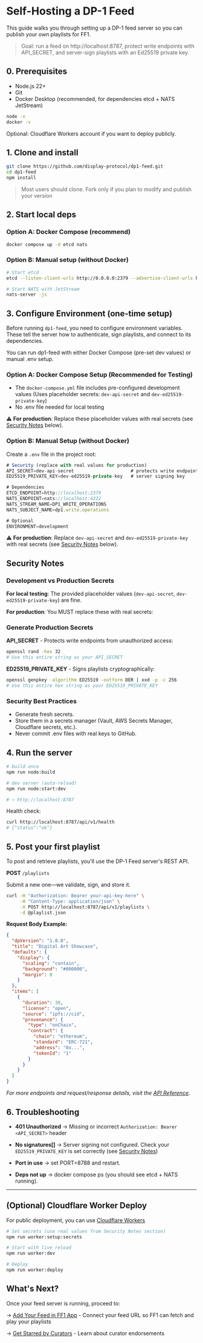 # Self-Hosting a DP-1 Feed
This guide walks you through setting up a DP-1 feed server so you can publish your own playlists for FF1.

> Goal: run a feed on http://localhost:8787, protect write endpoints with API_SECRET, and server-sign playlists with an Ed25519 private key.

## 0. Prerequisites

- Node.js 22+
- Git
- Docker Desktop (recommended, for dependencies etcd + NATS JetStream)

```bash
node -v
docker -v
```

Optional: Cloudflare Workers account if you want to deploy publicly.

## 1. Clone and install

```bash
git clone https://github.com/display-protocol/dp1-feed.git
cd dp1-feed
npm install
```

> Most users should clone. Fork only if you plan to modify and publish your version

## 2. Start local deps

### Option A: Docker Compose (recommend)
```bash
docker compose up -d etcd nats
```

### Option B: Manual setup (without Docker)
```bash
# Start etcd
etcd --listen-client-urls http://0.0.0.0:2379 --advertise-client-urls http://localhost:2379

# Start NATS with JetStream
nats-server -js
```

## 3. Configure Environment (one-time setup)
Before running `dp1-feed`, you need to configure environment variables. These tell the server how to authenticate, sign playlists, and connect to its dependencies.

You can run dp1-feed with either Docker Compose (pre-set dev values) or manual .env setup.

### Option A: Docker Compose Setup (Recommended for Testing)

- The `docker-compose.yml` file includes pre-configured development values (Uses placeholder secrets: `dev-api-secret` and `dev-ed25519-private-key`)
- No .env file needed for local testing

⚠️ **For production**: Replace these placeholder values with real secrets (see [Security Notes](#security-notes) below).

### Option B: Manual Setup (without Docker)

Create a `.env` file in the project root:
```typescript
# Security (replace with real values for production)
API_SECRET=dev-api-secret                     # protects write endpoints
ED25519_PRIVATE_KEY=dev-ed25519-private-key   # server signing key

# Dependencies
ETCD_ENDPOINT=http://localhost:2379
NATS_ENDPOINT=nats://localhost:4222
NATS_STREAM_NAME=DP1_WRITE_OPERATIONS
NATS_SUBJECT_NAME=dp1.write.operations

# Optional
ENVIRONMENT=development
```

⚠️ **For production**: Replace `dev-api-secret` and `dev-ed25519-private-key` with real secrets (see [Security Notes](#security-notes) below).

## Security Notes

### Development vs Production Secrets

**For local testing**: The provided placeholder values (`dev-api-secret`, `dev-ed25519-private-key`) are fine.

**For production**: You MUST replace these with real secrets:

### Generate Production Secrets

**API_SECRET** - Protects write endpoints from unauthorized access:
```bash
openssl rand -hex 32
# Use this entire string as your API_SECRET
```

**ED25519_PRIVATE_KEY** - Signs playlists cryptographically:
```bash
openssl genpkey -algorithm ED25519 -outform DER | xxd -p -c 256
# Use this entire hex string as your ED25519_PRIVATE_KEY
```

### Security Best Practices

- Generate fresh secrets.
- Store them in a secrets manager (Vault, AWS Secrets Manager, Cloudflare secrets, etc.).
- Never commit .env files with real keys to GitHub.

## 4. Run the server

```bash
# build once
npm run node:build

# dev server (auto-reload)
npm run node:start:dev

# → http://localhost:8787
```

Health check:

```bash
curl http://localhost:8787/api/v1/health
# {"status":"ok"}
```

## 5. Post your first playlist

To post and retrieve playlists, you'll use the DP-1 Feed server's REST API.

**POST** `/playlists`

Submit a new one—we validate, sign, and store it.

```bash
curl -H "Authorization: Bearer your-api-key-here" \
     -H "Content-Type: application/json" \
     -X POST http://localhost:8787/api/v1/playlists \
     -d @playlist.json
```

**Request Body Example:**
```json
{
  "dpVersion": "1.0.0",
  "title": "Digital Art Showcase",
  "defaults": {
    "display": {
      "scaling": "contain",
      "background": "#000000",
      "margin": 0
    }
  },
  "items": [
    {
      "duration": 30,
      "license": "open",
      "source": "ipfs://cid",
      "provenance": {
        "type": "onChain",
        "contract": {
          "chain": "ethereum",
          "standard": "ERC-721",
          "address": "0x...",
          "tokenId": "1"
        }
      }
    }
  ]
}
```

_For more endpoints and request/response details, visit the [API Reference](../../dp1-protocol/feed-server.md#api-reference)._

## 6. Troubleshooting

- **401 Unauthorized** → Missing or incorrect `Authorization: Bearer <API_SECRET>` header

- **No signatures[]** → Server signing not configured. Check your `ED25519_PRIVATE_KEY` is set correctly (see [Security Notes](#security-notes))

- **Port in use** → set PORT=8788 and restart.

- **Deps not up** → docker compose ps (you should see etcd + NATS running).

---
## (Optional) Cloudflare Worker Deploy

For public deployment, you can use [Cloudflare Workers](https://github.com/display-protocol/dp1-feed/blob/main/DEVELOPMENT.md#cloudflare-workers-development)

```bash
# Set secrets (use real values from Security Notes section)
npm run worker:setup:secrets

# Start with live reload
npm run worker:dev

# Deploy
npm run worker:deploy
```

## What's Next?

Once your feed server is running, proceed to:

→ [Add Your Feed in FF1 App](2_add-feed-in-app.md) - Connect your feed URL so FF1 can fetch and play your playlists

→ [Get Starred by Curators](3_curator-stars-playlist.md) - Learn about curator endorsements
